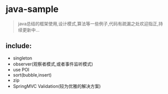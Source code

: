 # java-sample
   > java总结的框架使用,设计模式,算法等一些例子,代码有疏漏之处欢迎指正,持续更新中...
## include:
  - singleton
  - observer(观察者模式,或者事件监听模式)
  - use POI
  - sort(bubble,insert)
  - zip
  - SpringMVC Validation(较为优雅的解决方案)
  
